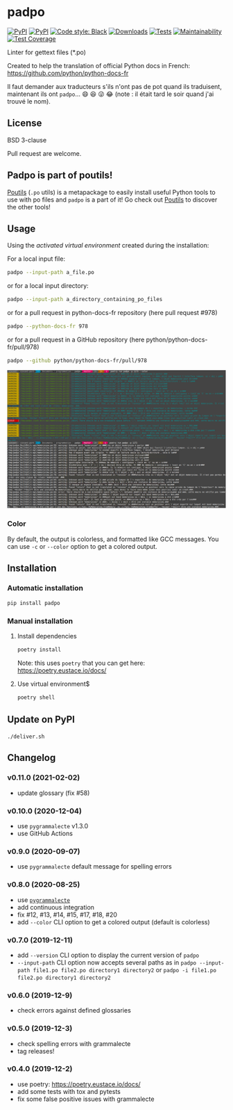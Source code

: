 # padpo

[![PyPI](https://img.shields.io/pypi/v/padpo.svg)](https://pypi.python.org/pypi/padpo)
[![PyPI](https://img.shields.io/pypi/l/padpo.svg)](https://github.com/vpoulailleau/padpo/blob/master/LICENSE)
[![Code style: Black](https://img.shields.io/badge/code%20style-black-000000.svg)](https://github.com/ambv/black)
[![Downloads](https://pepy.tech/badge/padpo)](https://pepy.tech/project/padpo)
[![Tests](https://github.com/AFPy/padpo/workflows/Tests/badge.svg)](https://github.com/AFPy/padpo/actions?query=workflow%3ATests)
[![Maintainability](https://api.codeclimate.com/v1/badges/bbd3044291527d667778/maintainability)](https://codeclimate.com/github/AFPy/padpo/maintainability)
[![Test Coverage](https://api.codeclimate.com/v1/badges/bbd3044291527d667778/test_coverage)](https://codeclimate.com/github/AFPy/padpo/test_coverage)

Linter for gettext files (\*.po)

Created to help the translation of official Python docs in French: https://github.com/python/python-docs-fr

Il faut demander aux traducteurs s'ils n'ont pas de pot quand ils traduisent, maintenant ils ont `padpo`…
:smile: :laughing: :stuck_out_tongue_winking_eye: :joy: (note : il était tard le soir quand j'ai trouvé le nom).

## License

BSD 3-clause

Pull request are welcome.

## Padpo is part of poutils!

[Poutils](https://pypi.org/project/poutils) (`.po` utils) is a metapackage to easily install useful Python tools to use with po files
and `padpo` is a part of it! Go check out [Poutils](https://pypi.org/project/poutils) to discover the other tools!

## Usage

Using the _activated virtual environment_ created during the installation:

For a local input file:

```bash
padpo --input-path a_file.po
```

or for a local input directory:

```bash
padpo --input-path a_directory_containing_po_files
```

or for a pull request in python-docs-fr repository (here pull request #978)

```bash
padpo --python-docs-fr 978
```

or for a pull request in a GitHub repository (here python/python-docs-fr/pull/978)

```bash
padpo --github python/python-docs-fr/pull/978
```

![Screenshot](screenshot.png)

### Color

By default, the output is colorless, and formatted like GCC messages. You can use `-c`
or `--color` option to get a colored output.

## Installation

### Automatic installation

```bash
pip install padpo
```

### Manual installation

1. Install dependencies

   ```bash
   poetry install
   ```

   Note: this uses `poetry` that you can get here: https://poetry.eustace.io/docs/

2. Use virtual environment$

   ```bash
   poetry shell
   ```

## Update on PyPI

`./deliver.sh`

## Changelog

### v0.11.0 (2021-02-02)

- update glossary (fix #58)

### v0.10.0 (2020-12-04)

- use `pygrammalecte` v1.3.0
- use GitHub Actions

### v0.9.0 (2020-09-07)

- use `pygrammalecte` default message for spelling errors

### v0.8.0 (2020-08-25)

- use [`pygrammalecte`](https://github.com/vpoulailleau/pygrammalecte)
- add continuous integration
- fix #12, #13, #14, #15, #17, #18, #20
- add `--color` CLI option to get a colored output (default is colorless)

### v0.7.0 (2019-12-11)

- add `--version` CLI option to display the current version of `padpo`
- `--input-path` CLI option now accepts several paths as in
  `padpo --input-path file1.po file2.po directory1 directory2` or
  `padpo -i file1.po file2.po directory1 directory2`

### v0.6.0 (2019-12-9)

- check errors against defined glossaries

### v0.5.0 (2019-12-3)

- check spelling errors with grammalecte
- tag releases!

### v0.4.0 (2019-12-2)

- use poetry: https://poetry.eustace.io/docs/
- add some tests with tox and pytests
- fix some false positive issues with grammalecte

